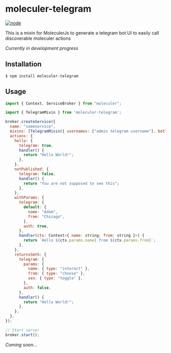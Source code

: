 # moleculer-telegram

[![node](https://img.shields.io/npm/v/moleculer-telegram.svg?style=flat-square)](https://www.npmjs.com/package/moleculer-telegram)

This is a mixin for MoleculerJs to generate a telegram bot UI to easily call discoverable moleculer actions

*Currently in development progress*

## Installation

```
$ npm install moleculer-telegram
```


## Usage

```js
import { Context, ServiceBroker } from "moleculer";

import { TelegramMixin } from 'moleculer-telegram';

broker.createService({
  name: "someservice",
  mixins: [TelegramMixin({ usernames: ["admin telegram username"], botToken: "token" })],
  actions: {
    hello: {
      telegram: true,
      handler() {
        return "Hello World!";
      },
    },
    notPublished: {
      telegram: false,
      handler() {
        return "You are not supposed to see this";
      },
    },
    withParams: {
      telegram: {
        default: {
          name: "Adam",
          from: "Chicago",
        },
        auth: true,
      },
      handler(ctx: Context<{ name: string; from: string }>) {
        return `Hello ${ctx.params.name} from ${ctx.params.from}`;
      },
    },
    returnsSmth: {
      telegram: {
        params: {
          name: { type: "interact" },
          from: { type: "choose" },
          sex: { type: "toggle" },
        },
        auth: false,
      },
      handler() {
        return "Hello World!";
      },
    },
  },
});

// Start server
broker.start();
```

_Coming soon..._
